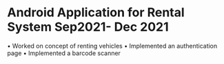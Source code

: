 #  Android Application for Rental System                                             Sep2021- Dec 2021

•	Worked on concept of renting vehicles
•	Implemented an authentication page 
•	Implemented a barcode scanner

